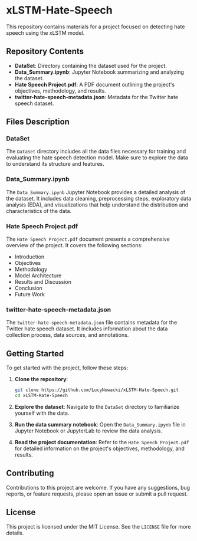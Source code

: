 # xLSTM-Hate-Speech

This repository contains materials for a project focused on detecting hate speech using the xLSTM model.

## Repository Contents

- **DataSet**: Directory containing the dataset used for the project.
- **Data_Summary.ipynb**: Jupyter Notebook summarizing and analyzing the dataset.
- **Hate Speech Project.pdf**: A PDF document outlining the project's objectives, methodology, and results.
- **twitter-hate-speech-metadata.json**: Metadata for the Twitter hate speech dataset.

## Files Description

### DataSet

The `DataSet` directory includes all the data files necessary for training and evaluating the hate speech detection model. Make sure to explore the data to understand its structure and features.

### Data_Summary.ipynb

The `Data_Summary.ipynb` Jupyter Notebook provides a detailed analysis of the dataset. It includes data cleaning, preprocessing steps, exploratory data analysis (EDA), and visualizations that help understand the distribution and characteristics of the data.

### Hate Speech Project.pdf

The `Hate Speech Project.pdf` document presents a comprehensive overview of the project. It covers the following sections:
- Introduction
- Objectives
- Methodology
- Model Architecture
- Results and Discussion
- Conclusion
- Future Work

### twitter-hate-speech-metadata.json

The `twitter-hate-speech-metadata.json` file contains metadata for the Twitter hate speech dataset. It includes information about the data collection process, data sources, and annotations.

## Getting Started

To get started with the project, follow these steps:

1. **Clone the repository**:
    ```bash
    git clone https://github.com/LucyNowacki/xLSTM-Hate-Speech.git
    cd xLSTM-Hate-Speech
    ```

2. **Explore the dataset**:
    Navigate to the `DataSet` directory to familiarize yourself with the data.

3. **Run the data summary notebook**:
    Open the `Data_Summary.ipynb` file in Jupyter Notebook or JupyterLab to review the data analysis.

4. **Read the project documentation**:
    Refer to the `Hate Speech Project.pdf` for detailed information on the project's objectives, methodology, and results.

## Contributing

Contributions to this project are welcome. If you have any suggestions, bug reports, or feature requests, please open an issue or submit a pull request.

## License

This project is licensed under the MIT License. See the `LICENSE` file for more details.




